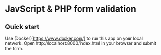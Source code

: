 # JavScript & PHP form validation

## Quick start

Use (Docker)[https://www.docker.com/] to run this app on your local network. Open http://localhost:8000/index.html in your browser and submit the form. 
